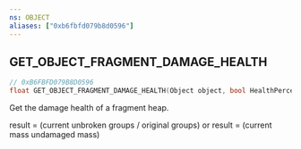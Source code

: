 ```yaml
---
ns: OBJECT
aliases: ["0xb6fbfd079b8d0596"]
---
```

## GET_OBJECT_FRAGMENT_DAMAGE_HEALTH

```c
// 0xB6FBFD079B8D0596
float GET_OBJECT_FRAGMENT_DAMAGE_HEALTH(Object object, bool HealthPercentageByMass);
```

Get the damage health of a fragment heap.

result = (current unbroken groups / original groups) or result = (current mass undamaged mass)

